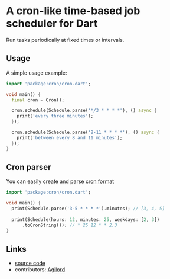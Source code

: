 # A cron-like time-based job scheduler for Dart

Run tasks periodically at fixed times or intervals.

## Usage

A simple usage example:

```dart
import 'package:cron/cron.dart';

void main() {
  final cron = Cron();

  cron.schedule(Schedule.parse('*/3 * * * *'), () async {
    print('every three minutes');
  });

  cron.schedule(Schedule.parse('8-11 * * * *'), () async {
    print('between every 8 and 11 minutes');
  });
}
```

## Cron parser
You can easily create and parse [cron format](https://www.ibm.com/docs/en/db2oc?topic=task-unix-cron-format)

```dart
import 'package:cron/cron.dart';

void main() {
  print(Schedule.parse('3-5 * * * *').minutes); // [3, 4, 5]
  
  print(Schedule(hours: 12, minutes: 25, weekdays: [2, 3])
      .toCronString()); // * 25 12 * * 2,3
}
```

## Links

- [source code][source]
- contributors: [Agilord][agilord]

[source]: https://github.com/agilord/cron
[agilord]: https://www.agilord.com/
